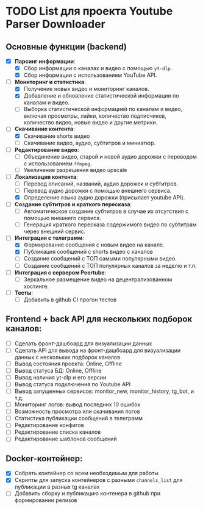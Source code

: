 # TODO List для проекта Youtube Parser Downloader

## Основные функции (backend)

- [x] **Парсинг информации**:
  - [x] Сбор информации о каналах и видео с помощью `yt-dlp`.
  - [x] Сбор информации с использованием YouTube API.

- [ ] **Мониторинг и статистика**:
  - [x] Получение новых видео и мониторинг каналов.
  - [x] Добавление и обновление статистической информации по каналам и видео.
  - [ ] Выборка статистической информацией по каналам и видео, включая просмотры, лайки, количество подписчиков, количество видео, новые видео и другие метрики.

- [ ] **Скачивание контента**:
  - [x] Скачивание shorts видео
  - [ ] Скачивание видео, аудио, субтитров и миниатюр.

- [ ] **Редактирование видео**:
  - [ ] Объединение видео, старой и новой аудио дорожки с переводом с использованием `ffmpeg`.
  - [ ] Увеличение разрешения видео upscale

- [ ] **Локализация контента**:
  - [ ] Перевод описаний, названий, аудио дорожек и субтитров.
  - [ ] Перевод аудио дорожки с помощью внешнего сервиса.
  - [x] Определение языка аудио дорожки (присылает youtube API).

- [ ] **Создание субтитров и краткого пересказа**:
  - [ ] Автоматическое создание субтитров в случае их отсутствия с помощью внешнего сервиса.
  - [ ] Генерация краткого пересказа содержимого видео по субтитрам через внешний сервис.

- [ ] **Интеграция с телеграмм**:
  - [x] Формирование сообщения с новым видео на канале.
  - [x] Публикация сообщений с shorts видео с каналов
  - [ ] Создание сообщений с ТОП самыми популярными видео.
  - [ ] Создание сообщений с ТОП популярных каналов за неделю и т.п.

- [ ] **Интеграция с сервером Peertube**:
  - [ ] Зеркальное размещение видео на децентрализованном хостинге.
  
- [ ] **Тесты**:
  - [ ] Добавить в github CI прогон тестов

## Frontend + back API для нескольких подборок каналов:
- [ ] Сделать фронт-дашбоард для визуализации данных
- [ ] Сделать API для вывода на фронт-дашбоард для визуализации данных с нескольких подборок каналов
- [ ] Вывод состояния проекта: Online, Offline
- [ ] Вывод статуса БД: Online, Offline
- [ ] Вывод наличия yt-dlp и его версии
- [ ] Вывод статуса подключения по Youtube API
- [ ] Вывод запущенных сервисов: monitor_new, monitor_history, tg_bot, и т.д.
- [ ] Мониторинг логов: вывод последних 10 ошибок
- [ ] Возможность просмотра или скачивания логов
- [ ] Статистика публикации сообщений в телеграмм
- [ ] Редактирование конфигов
- [ ] Редактирование списка каналов
- [ ] Редактирование шаблонов сообщений

## Docker-контейнер:
- [x] Собрать контейнер со всем необходимым для работы
- [x] Скрипты для запуска контейнеров с разными `channels_list` для публикации в разных tg каналах
- [ ] Добавить сборку и публикацию контенера в github при формировании релизов
